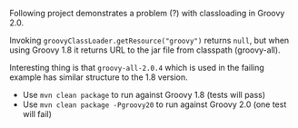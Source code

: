 Following project demonstrates a problem (?) with classloading in Groovy 2.0.

Invoking `groovyClassLoader.getResource("groovy")` returns `null`, but when using Groovy 1.8 it returns URL to the jar file from classpath (groovy-all).

Interesting thing is that `groovy-all-2.0.4` which is used in the failing example has similar structure to the 1.8 version.

 * Use `mvn clean package` to run against Groovy 1.8 (tests will pass)
 * Use `mvn clean package -Pgroovy20` to run against Groovy 2.0 (one test will fail)
